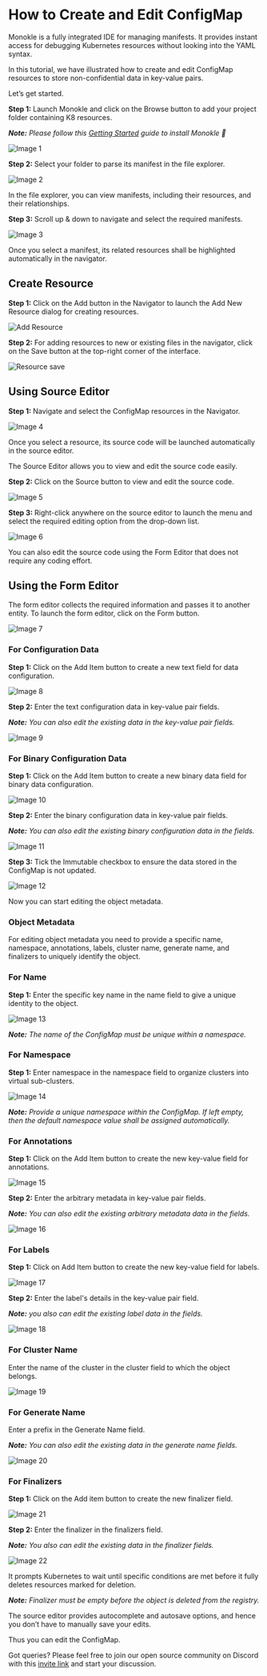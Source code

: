 # How to Create and Edit ConfigMap 

Monokle is a fully integrated IDE for managing manifests. It provides instant access for debugging Kubernetes resources without looking into the YAML syntax. 

In this tutorial, we have illustrated how to create and edit ConfigMap resources to store non-confidential data in key-value pairs.       

Let’s get started. 

**Step 1:** Launch Monokle and click on the Browse button to add your project folder containing K8 resources. 

<em>**Note:** Please follow this [Getting Started](../getting-started.md) guide to install Monokle 🚀</em>

![Image 1](img/image-1.png)

**Step 2:** Select your folder to parse its manifest in the file explorer. 

![Image 2](img/image-2.png)

In the file explorer, you can view manifests, including their resources, and their relationships.

**Step 3:** Scroll up & down to navigate and select the required manifests. 

![Image 3](img/image-3.gif)

Once you select a manifest, its related resources shall be highlighted automatically in the navigator. 
## Create Resource

**Step 1:** Click on the Add button in the Navigator to launch the Add New Resource dialog for creating resources. 

![Add Resource](img/add-resource.png)

**Step 2:** For adding resources to new or existing files in the navigator, click on the Save button at the top-right corner of the interface.

![Resource save](img/add-resource-save.png)
## Using Source Editor 

**Step 1:** Navigate and select the ConfigMap resources in the Navigator.  

![Image 4](img/image-4.png)

Once you select a resource, its source code will be launched automatically in the source editor. 

The Source Editor allows you to view and edit the source code easily. 

**Step 2:** Click on the Source button to view and edit the source code. 

![Image 5](img/image-5.png)

**Step 3:** Right-click anywhere on the source editor to launch the menu and select the required editing option from the drop-down list. 

![Image 6](img/image-6.png)

You can also edit the source code using the Form Editor that does not require any coding effort. 
## Using the Form Editor

The form editor collects the required information and passes it to another entity. To launch the form editor, click on the Form button. 

![Image 7](img/image-7.png)
### For Configuration Data

**Step 1:** Click on the Add Item button to create a new text field for data configuration.

![Image 8](img/image-8.png)

**Step 2:** Enter the text configuration data in key-value pair fields.

<em>**Note:** You can also edit the existing data in the key-value pair fields.</em>

![Image 9](img/image-9.png)
### For Binary Configuration Data 

**Step 1:** Click on the Add Item button to create a new binary data field for binary data configuration.

![Image 10](img/image-10.png)

**Step 2:** Enter the binary configuration data in key-value pair fields.

<em>**Note:** You can also edit the existing binary configuration data in the fields.</em> 

![Image 11](img/image-11.png)

**Step 3:** Tick the Immutable checkbox to ensure the data stored in the ConfigMap is not updated. 

![Image 12](img/image-12.png)

Now you can start editing the object metadata. 
### Object Metadata

For editing object metadata you need to provide a specific name, namespace, annotations, labels, cluster name, generate name, and finalizers to uniquely identify the object.  
### For Name

**Step 1:** Enter the specific key name in the name field to give a unique identity to the object.

![Image 13](img/image-13.png)

<em>**Note:** The name of the ConfigMap must be unique within a namespace.</em>
### For Namespace

**Step 1:** Enter namespace in the namespace field to organize clusters into virtual sub-clusters. 

![Image 14](img/image-14.png)

<em>**Note:** Provide a unique namespace within the ConfigMap. If left empty, then the default namespace value shall be assigned automatically.</em> 
### For Annotations

**Step 1:** Click on the Add Item button to create the new key-value field for annotations. 

![Image 15](img/image-15.png)

**Step 2:** Enter the arbitrary metadata in key-value pair fields.

<em>**Note:** You can also edit the existing arbitrary metadata data in the fields.</em> 

![Image 16](img/image-16.png)
### For Labels

**Step 1:** Click on Add Item button to create the new key-value field for labels.

![Image 17](img/image-17.png)

**Step 2:** Enter the label's details in the key-value pair field.

<em>**Note:**  you also can edit the existing label data in the fields.</em> 

![Image 18](img/image-18.png)
### For Cluster Name

Enter the name of the cluster in the cluster field to which the object belongs.

![Image 19](img/image-19.png)
### For Generate Name

Enter a prefix in the Generate Name field.

<em>**Note:** You can also edit the existing data in the generate name fields.</em> 

![Image 20](img/image-20.png)
### For Finalizers

**Step 1:** Click on the Add item button to create the new finalizer field.

![Image 21](img/image-21.png)

**Step 2:** Enter the finalizer in the finalizers field. 

<em>**Note:** You also can edit the existing data in the finalizer fields.</em> 

![Image 22](img/image-22.png)

It prompts Kubernetes to wait until specific conditions are met before it fully deletes resources marked for deletion.

<em>**Note:** Finalizer must be empty before the object is deleted from the registry.</em> 

The source editor provides autocomplete and autosave options, and hence you don’t have to manually save your edits. 
                 
Thus you can edit the ConfigMap. 

Got queries? Please feel free to join our open source community on Discord with this [invite link](https://discord.gg/6zupCZFQbe) and start your discussion. 
